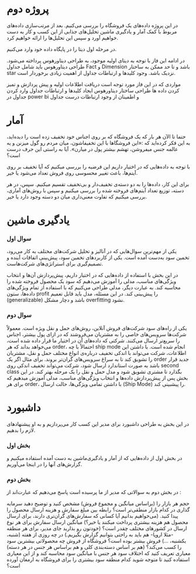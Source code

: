 # پروژه دوم

در این پروژه داده‌های یک فروشگاه را بررسی می‌کنیم. بعد از مرتب‌سازی داده‌های مربوط با کمک آمار و یادگیری ماشین تحلیل‌های جذابی از این کسب‌ و کار به دست خواهیم آورد و سپس این تحلیل‌ها را ارائه خواهیم کرد.

در مرحله اول دیتا را در پایگاه داده خود وارد می‌کنیم.

در ادامه این فاز با توجه به دیتای اولیه موجود، به طراحی دیتاورهوس پرداخته می‌شود. طراحی دیتاورهوس باید شامل جداول Fact و Dimension باشد و تا حد ممکن به ساختار star نزدیک باشد. وجود کلیدها و ارتباطات جداول از اهمیت زیادی برخوردار است.

مواردی که در این فاز مورد توجه است
دریافت اطلاعات اولیه و پیش پردازش و تمیز کردن داده ها
طراحی ساختار دیتاورهوس
ایجاد کلیدها و ارتباطات جداول
وارد کردن جداول در power bi و اطمینان از وجود ارتباطات درست جداول

# آمار

حتما تا الآن هر بار که یک فروشگاه که بر روی اجناس خود تخفیف زده‌ است را دیده‌اید، به این فکر کرده‌اید که :«این فروشگاها با این تخفیفاشون، میان مردم رو گول میزنن و یه عالمه جنس میفروشن، تهشم بیشتر پول در میارن». آیا به راستی این حرف درست است؟

با توجه به داده‌هایی که در اختیار داریم این فرضیه را بررسی میکنیم که آیا تخفیف بر روی آیتم‌ها، باعث تغییر محسوسی روی فروش تعداد می‌شود یا خیر.

برای این کار، داده‌ها را به دو دسته‌ی تخفیف‌دار و بی‌تخفیف تقسیم میکنیم. سپس، در هر دسته، توزیع تعداد آیتم‌های فروخته شده را بررسی میکنیم و سپس با روش‌های آماری، بررسی میکنیم که تفاوت معنی‌داری میان دو دسته وجود دارد یا خیر.

# یادگیری ماشین

### سوال اول
یکی از مهم‌ترین سوال‌هایی که در آنالیز و تحلیل شرکت‌های مختلف به کار می‌رود، تخمین سود به‌دست آمده است. یکی از کاربرد‌های تخمین سود، پیش‌بینی اتفاقات آینده و تصمیم‌گیری برای استراتژی‌های شرکت‌هاست.

در این بخش با استفاده از داده‌هایی که در اختیار داریم، پیش‌پردازش آن‌ها و انتخاب ویژگی‌های مناسب، مدلی را آموزش می‌دهیم که سود یک محصول فروخته شده را محاسبه کند. به عبارت دیگر، مدلی طراحی می‌کنیم که با استفاده از تمام ویژگی‌های داده‌ها، ستون profit را پیش‌بینی کند. در این مسئله، مدل باید قابل تعمیم‌ (generalizable) باشد و دچار مشکل overfitting نشود.

### سوال دوم
یکی از راه‌های سود شرکت‌های فروش آنلاین، روش‌های حمل و نقل ویژه است. معمولاً شرکت‌ها سرویس‌های خاصی را به مشتریان می‌فروشند که در ازای پول بیشتر، اجناس را سریع‌تر ارسال می‌کنند. شرکتی که داده‌های آن در اختیار ما قرار داده شده است، می‌خواهد بداند که هر order، احتمالاً با چه ship mode انجام شده است. با داشتن این اطلاعات، شرکت می‌تواند با اندکی تخفیف درباره‌ی انواع مختلف حمل و نقل، مشتریان را تشویق کند تا به سراغ سرویس‌های گران‌تر بروند. برای مثال اگر یک order جدید قرار باشد به صورت استاندارد ارسال شود، شرکت می‌تواند تخفیف اندکی روی second class بگذارد تا مشتری تشویق شود و مدل حمل و نقل را یک مرحله بهتر کند. در این بخش پس از پیش‌پردازش داده‌ها و انتخاب ویژگی‌های مناسب، مدلی آموزش میدهیم که برای هر order، با داشتن تمامی ویژگی‌ها، حالت ارسال (Ship Mode) را پیشبینی کند.

# داشبورد

در این بخش به طراحی داشبورد برای مدیر این کسب کار می‌پردازیم و به او پیشنهادهای لازم را بدهیم.

### بخش اول
در بخش اول از داده‌هایی که از آمار و یادگیری‌ماشین به دست آمده استفاده میکنیم و گزارش‌های آنها را در اینجا می‌آوریم.

### بخش دوم
در بخش دوم به سوالاتی که مدیر از ما پرسیده است پاسخ می‌دهیم که عبارت‌اند از :

حجم هر بازار را (براساس میانگین و مجموع فروش) مشخص کنید و توضیح دهید سرمایه گذاری در کدام بازار منطقی‌تر است؟‌
رابطه بین مبلغ سفارش و هزینه ارسال محصول را پیدا کنید. (می‌خواهیم بدانیم آیا کسانی که سفارش‌های گران‌تری دارند، برای ارسال محصول هم هزینه بیشتری پرداخت میکنند یا خیر؟)
میانگین ارسال سفارش برای هر نوع ارسال در کشورهای مختلف چقدر است؟ (خودتون رو بذارید جای مدیر،‌ برای هر منطقه -مثلا اروپا- هم باید به راحتی بتوانیم گزارش بگیریم.)
در چه روزی از هفته (شنبه، یکشنبه، …) فروش بیشتر بوده است؟
فروشگاه از فروش چه محصولاتی بیشترین سود را کسب می‌کند؟ (هم بر اساس دسته‌بندی کلی و هم براساس هر جنس در هر دسته)‌
معیاری تعریف کنید که اختلاف سود هر جنس با میانگین سود محاسبه کند و از این معیاری استفاده کنید تا متوجه شوید کدام منطقه سود بیشتری را برای فروشگاه به ارمغان آورده است؟‌

